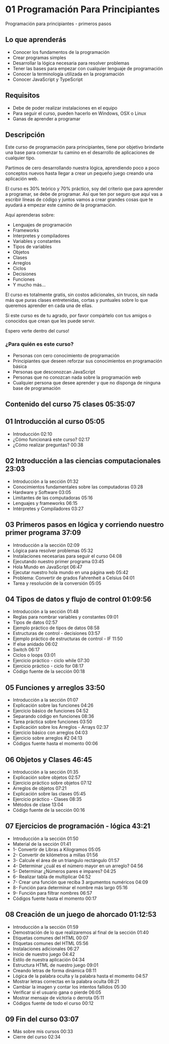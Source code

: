 # 01 Programación Para Principiantes

Programación para principiantes - primeros pasos

## Lo que aprenderás

* Conocer los fundamentos de la programación
* Crear programas simples
* Desarrollar la lógica necesaria para resolver problemas
* Tener las bases para empezar con cualquier lenguaje de programación
* Conocer la terminología utilizada en la programación
* Conocer JavaScript y TypeScript

## Requisitos

* Debe de poder realizar instalaciones en el equipo
* Para seguir el curso, pueden hacerlo en Windows, OSX o Linux
* Ganas de aprender a programar

## Descripción

Este curso de programación para principiantes, tiene por objetivo brindarte una base para comenzar tu camino en el desarrollo de aplicaciones de cualquier tipo.

Partimos de cero desarrollando nuestra lógica, aprendiendo poco a poco conceptos nuevos hasta llegar a crear un pequeño juego creando una aplicación web.

El curso es 30% teórico y 70% práctico, soy del criterio que para aprender a programar, se debe de programar. Así que ten por seguro que aquí vas a escribir líneas de código y juntos vamos a crear grandes cosas que te ayudará a empezar este camino de la programación.

Aquí aprenderas sobre:

* Lenguajes de programación
* Frameworks
* Interpretes y compiladores
* Variables y constantes
* Tipos de variables
* Objetos
* Clases
* Arreglos
* Ciclos
* Decisiones 
* Funciones
* Y mucho más...

El curso es totalmente gratis, sin costos adicionales, sin trucos, sin nada más que puras clases entretenidas, cortas y puntuales sobre lo que queremos aprender en cada una de ellas.

Si este curso es de tu agrado, por favor compártelo con tus amigos o conocidos que crean que les puede servir.

Espero verte dentro del curso!

### ¿Para quién es este curso?

* Personas con cero conocimiento de programación
* Principiantes que deseen reforzar sus conocimientos en programación básica
* Personas que desconozcan JavaScript
* Personas que no conozcan nada sobre la programación web
* Cualquier persona que desee aprender y que no disponga de ninguna base de programación

## Contenido del curso                                                                           75 clases 05:35:07

## 01 Introducción al curso                                                                                   05:05
* Introducción                                                                                                02:10
* ¿Cómo funcionará este curso?                                                                                02:17
* ¿Cómo realizar preguntas?                                                                                   00:38

## 02 Introducción a las ciencias computacionales                                                             23:03
* Introducción a la sección                                                                                   01:32
* Conocimientos fundamentales sobre las computadoras                                                          03:28
* Hardware y Software                                                                                         03:05
* Limitantes de las computadoras                                                                              05:16
* Lenguajes y frameworks                                                                                      06:15
* Intérpretes y Compiladores                                                                                  03:27

## 03 Primeros pasos en lógica y corriendo nuestro primer programa                                            37:09
* Introducción a la sección                                                                                   02:09
* Lógica para resolver problemas                                                                              05:32
* Instalaciones necesarias para seguir el curso                                                               04:08
* Ejecutando nuestro primer programa                                                                          03:45
* Hola Mundo en JavaScript                                                                                    06:47
* Ejecutar nuestro hola mundo en una página web                                                               05:42
* Problema: Convertir de grados Fahrenheit a Celsius                                                          04:01
* Tarea y resolución de la conversión                                                                         05:05

## 04 Tipos de datos y flujo de control                                                                    01:09:56
* Introducción a la sección                                                                                   01:48
* Reglas para nombrar variables y constantes                                                                  09:01
* Tipos de datos                                                                                              02:57
* Ejemplo práctico de tipos de datos                                                                          08:58
* Estructuras de control - decisiones                                                                         03:57
* Ejemplo práctico de estructuras de control - IF                                                             11:50
* If else anidado                                                                                             06:02
* Switch                                                                                                      06:17
* Ciclos o loops                                                                                              03:01
* Ejercicio práctico - ciclo while                                                                            07:30
* Ejercicio práctico - ciclo for                                                                              08:17
* Código fuente de la sección                                                                                 00:18

## 05 Funciones y arreglos                                                                                    33:50
* Introducción a la sección                                                                                   01:07
* Explicación sobre las funciones                                                                             04:26
* Ejercicio básico de funciones                                                                               04:52
* Separando código en funciones                                                                               08:36
* Tarea práctica sobre funciones                                                                              03:50
* Explicación sobre los Arreglos - Arrays                                                                     02:37
* Ejercicio básico con arreglos                                                                               04:03
* Ejercicio sobre arreglos #2                                                                                 04:13
* Códigos fuente hasta el momento                                                                             00:06

## 06 Objetos y Clases                                                                                        46:45
* Introducción a la sección                                                                                   01:35
* Explicación sobre objetos                                                                                   02:57
* Ejercicio práctico sobre objetos                                                                            07:12
* Arreglos de objetos                                                                                         07:21
* Explicación sobre las clases                                                                                05:45
* Ejercicio práctico - Clases                                                                                 08:35
* Métodos de clase                                                                                            13:04
* Código fuente de la sección                                                                                 00:16

## 07 Ejercicios de programación - lógica                                                                     43:21
* Introducción a la sección                                                                                   01:50
* Material de la sección                                                                                      01:41
* 1- Convertir de Libras a Kilogramos                                                                         05:05
* 2- Convertir de kilómetros a millas                                                                         01:56
* 3- Calcule el área de un triangulo rectángulo                                                               01:57
* 4- Determinar ¿cuál es el número mayor en un arreglo?                                                       04:56
* 5- Determinar ¿Números pares e impares?                                                                     04:25
* 6- Realizar tabla de multiplicar                                                                            04:52
* 7- Crear una función que reciba 3 argumentos numéricos                                                      04:09
* 8- Función para determinar el nombre más largo                                                              05:16
* 9- Función para filtrar nombres                                                                             06:57
* Códigos fuente hasta el momento                                                                             00:17

## 08 Creación de un juego de ahorcado                                                                     01:12:53
* Introducción a la sección                                                                                   01:59
* Demostración de lo que realizaremos al final de la sección                                                  01:40
* Etiquetas comunes del HTML                                                                                  00:07
* Etiquetas comunes del HTML                                                                                  05:56
* Instalaciones adicionales                                                                                   06:27
* Inicio de nuestro juego                                                                                     04:42
* Estilo de nuestra aplicación                                                                                04:34
* Estructura HTML de nuestro juego                                                                            09:01
* Creando letras de forma dinámica                                                                            08:11
* Lógica de la palabra oculta y la palabra hasta el momento                                                   04:57
* Mostrar letras correctas en la palabra oculta                                                               08:21
* Cambiar la imagen y contar los intentos fallidos                                                            05:30
* Verificar si el usuario gana o pierde                                                                       06:05
* Mostrar mensaje de victoria o derrota                                                                       05:11
* Códigos fuente de todo el curso                                                                             00:12

## 09 Fin del curso                                                                                           03:07
* Más sobre mis cursos                                                                                        00:33
* Cierre del curso                                                                                            02:34
